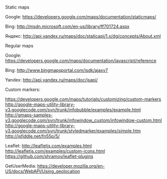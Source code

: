 Static maps

Google: https://developers.google.com/maps/documentation/staticmaps/

Bing: http://msdn.microsoft.com/en-us/library/ff701724.aspx

Яндекс: http://api.yandex.ru/maps/doc/staticapi/1.x/dg/concepts/About.xml

Regular maps

Google: https://developers.google.com/maps/documentation/javascript/reference

Bing: http://www.bingmapsportal.com/isdk/ajaxv7

Yandex: http://api.yandex.ru/maps/doc/jsapi/


Custom markers:

https://developers.google.com/maps/tutorials/customizing/custom-markers
http://google-maps-utility-library-v3.googlecode.com/svn/trunk/infobubble/examples/example.html
http://gmaps-samples-v3.googlecode.com/svn/trunk/infowindow_custom/infowindow-custom.html
http://google-maps-utility-library-v3.googlecode.com/svn/trunk/styledmarker/examples/simple.htm
http://jsfiddle.net/fn55p/5/


Leaflet:
http://leafletjs.com/examples.html
http://leafletjs.com/examples/custom-icons.html
https://github.com/shramov/leaflet-plugins

GetUserMedia:
https://developer.mozilla.org/en-US/docs/WebAPI/Using_geolocation